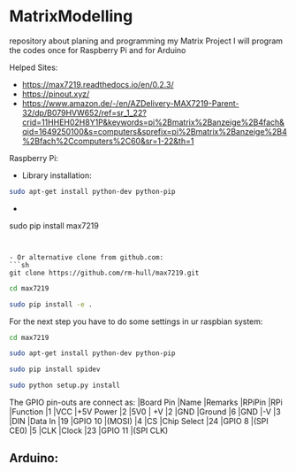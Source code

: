 # MatrixModelling
repository about planing and programming my Matrix Project
I will program the codes once for Raspberry Pi and for Arduino


Helped Sites: 
- https://max7219.readthedocs.io/en/0.2.3/
- https://pinout.xyz/
- https://www.amazon.de/-/en/AZDelivery-MAX7219-Parent-32/dp/B079HVW652/ref=sr_1_22?crid=11HHEH02H8Y1P&keywords=pi%2Bmatrix%2Banzeige%2B4fach&qid=1649250100&s=computers&sprefix=pi%2Bmatrix%2Banzeige%2B4%2Bfach%2Ccomputers%2C60&sr=1-22&th=1

Raspberry Pi:

- Library installation:
```sh
sudo apt-get install python-dev python-pip
```

- ```sh
sudo pip install max7219
```


- Or alternative clone from github.com:
```sh
git clone https://github.com/rm-hull/max7219.git
```
```sh
cd max7219
```
```sh
sudo pip install -e .
```

For the next step you have to do some settings in ur raspbian system:
```sh
cd max7219
```
```sh
sudo apt-get install python-dev python-pip
```
```sh
sudo pip install spidev
```
```sh
sudo python setup.py install
```

The GPIO pin-outs are connect as:
 |Board Pin	|Name	    |Remarks	   |RPiPin	  |RPi  |Function
 |1	        |VCC	    |+5V Power	   |2	    |5V0        | +V
 |2	        |GND	      |Ground	   |6	    |GND        |-V
 |3	        |DIN	      |Data In	   |19	    |GPIO 10    |(MOSI)
 |4	        |CS	      |Chip Select     |24	    |GPIO 8     |(SPI CE0)
 |5	        |CLK	      |Clock	   |23      |GPIO 11    |(SPI CLK)

 Arduino:
 -

